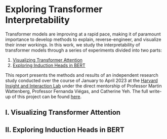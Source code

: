 # Exploring Transformer Interpretability

Transformer models are improving at a rapid pace, making it of paramount importance to develop methods to explain, reverse-engineer, and visualize their inner workings. In this work, we study the interpretability of transformer models through a series of experiments divided into two parts:

1. [Visualizing Transformer Attention](#I.-Visualizing-Transformer-Attention)
2. [Exploring Induction Heads in BERT](#II.-Exploring-Induction-Heads-in-BERT)

This report presents the methods and results of an independent research study conducted over the course of January to April 2023 at the [Harvard Insight and Interaction Lab](https://insight.seas.harvard.edu/) under the direct mentorship of Professor Martin Wattenberg, Professor Fernanda Viégas, and Catherine Yeh. The full write-up of this project can be found [here](Paper.pdf).



## I. Visualizing Transformer Attention

## II. Exploring Induction Heads in BERT
